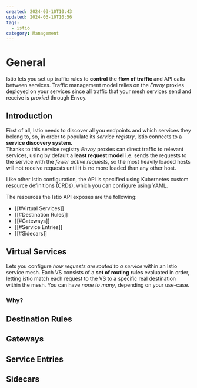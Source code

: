 ```yaml
---
created: 2024-03-10T10:43
updated: 2024-03-10T10:56
tags:
  - istio
category: Management
---
```

# General
Istio lets you set up traffic rules to **control** the **flow of traffic** and API calls between services.
Traffic management model relies on the *Envoy* proxies deployed on your services since all traffic that your mesh services send and receive is *proxied* through Envoy.

## Introduction
First of all, Istio needs to discover all you endpoints and which services they belong to, so, in order to populate its *service registry*, Istio connects to a **service discovery system.**  
Thanks to this service registry *Envoy* proxies can direct traffic to relevant services, using by default a **least request model** i.e. sends the requests to the service with the *fewer active requests*, so the most heavily loaded hosts will not receive requests until it is no more loaded than any other host. 

Like other Istio configuration, the API is specified using Kubernetes custom resource definitions (CRDs), which you can configure using YAML.

The resources the Istio API exposes are the following:
- [[#Virtual Services]]
- [[#Destination Rules]]
- [[#Gateways]]
- [[#Service Entries]]
- [[#Sidecars]]

## Virtual Services
Lets you configure *how requests are routed to a service* within an Istio service mesh. Each VS consists of a **set of routing rules** evaluated in order, letting istio match each request to the VS to a specific real destination within the mesh. You can have *none to many*, depending on your use-case.

### Why?


## Destination Rules

## Gateways

## Service Entries

## Sidecars